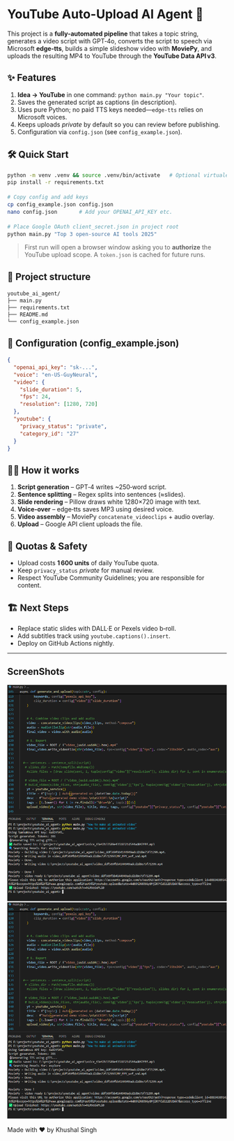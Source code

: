 
# YouTube Auto-Upload AI Agent 🚀

This project is a **fully‑automated pipeline** that takes a topic string,
generates a video script with GPT‑4o, converts the script to speech via
Microsoft **edge‑tts**, builds a simple slideshow video with **MoviePy**, and
uploads the resulting MP4 to YouTube through the **YouTube Data API v3**.

## ✨ Features
1. **Idea → YouTube** in one command: `python main.py "Your topic"`.
2. Saves the generated script as captions (in description).
3. Uses pure Python; no paid TTS keys needed—`edge-tts` relies on Microsoft voices.
4. Keeps uploads *private* by default so you can review before publishing.
5. Configuration via `config.json` (see `config_example.json`).

## 🛠️ Quick Start

```bash
python -m venv .venv && source .venv/bin/activate   # Optional virtualenv
pip install -r requirements.txt

# Copy config and add keys
cp config_example.json config.json
nano config.json       # Add your OPENAI_API_KEY etc.

# Place Google OAuth client_secret.json in project root
python main.py "Top 3 open‑source AI tools 2025"
```

> First run will open a browser window asking you to **authorize** the
YouTube upload scope. A `token.json` is cached for future runs.

## 📁 Project structure
```
youtube_ai_agent/
├── main.py
├── requirements.txt
├── README.md
└── config_example.json
```

## 📝 Configuration (config_example.json)
```json
{
  "openai_api_key": "sk-...",
  "voice": "en-US-GuyNeural",
  "video": {
    "slide_duration": 5,
    "fps": 24,
    "resolution": [1280, 720]
  },
  "youtube": {
    "privacy_status": "private",
    "category_id": "27"
  }
}
```

## 🧑‍💻 How it works
1. **Script generation** – GPT‑4 writes ~250‑word script.
2. **Sentence splitting** – Regex splits into sentences (≈slides).
3. **Slide rendering** – Pillow draws white 1280×720 image with text.
4. **Voice‑over** – edge‑tts saves MP3 using desired voice.
5. **Video assembly** – MoviePy `concatenate_videoclips` + audio overlay.
6. **Upload** – Google API client uploads the file.

## 🔐 Quotas & Safety
* Upload costs **1 600 units** of daily YouTube quota.
* Keep `privacy_status` *private* for manual review.
* Respect YouTube Community Guidelines; you are responsible for content.

## 🏗️ Next Steps
* Replace static slides with DALL·E or Pexels video b‑roll.
* Add subtitles track using `youtube.captions().insert`.
* Deploy on GitHub Actions nightly.

---
## ScreenShots
![image](https://github.com/thekhushalsingh/Youtube-AI-Agent/blob/main/Screenshot/Screenshot%202025-08-02%20191606.png)
![image](https://github.com/thekhushalsingh/Youtube-AI-Agent/blob/main/Screenshot/Screenshot%202025-08-02%20191606.png)

Made with ❤️ by Khushal Singh
